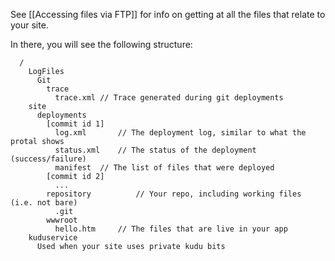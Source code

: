 See [[Accessing files via FTP]] for info on getting at all the files that relate to your site.

In there, you will see the following structure:

      /
        LogFiles
          Git
            trace
              trace.xml	// Trace generated during git deployments
        site
          deployments
            [commit id 1]
              log.xml		// The deployment log, similar to what the protal shows
              status.xml	// The status of the deployment (success/failure)
              manifest	// The list of files that were deployed
            [commit id 2]
              ...
            repository			// Your repo, including working files (i.e. not bare)
              .git
            wwwroot
              hello.htm		// The files that are live in your app
        kuduservice
          Used when your site uses private kudu bits